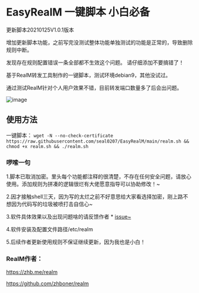 # EasyRealM 一键脚本 小白必备
更新脚本20210125V1.0.1版本

增加更新脚本功能，之前写完没测试整体功能单独测试的功能是正常的，导致删除规则中断。

发现存在规则配置错误一条全部都不生效这个问题。
请仔细添加不要搞错了！

基于RealM转发工具制作的一键脚本，测试环境debian9，其他没试过。

通过测试RealM针对个人用户效果不错，目前转发端口数量多了后会出问题。

![image](https://mxpic.ml/2021/01/23/20210123_704052f0f88df.png)
## 使用方法
一键脚本：
`wget -N --no-check-certificate https://raw.githubusercontent.com/seal0207/EasyRealM/main/realm.sh && chmod +x realm.sh && ./realm.sh`
### 啰嗦一句
1.脚本已取消加密。里头每个功能都注释的很清楚，不存在任何安全问题，请放心使用。添加规则为拼凑的逻辑很烂有大佬愿意指导可以协助修改！~

2.因才接触shell三天，因为写的太烂之前不好意思给大家看选择加密，刚上路不想因为代码写的垃圾被喷打击自信心~

3.软件具体效果以及出现问题啥的请反馈作者 * [issue~](https://github.com/zhboner/realm/issues)

4.软件安装及配置文件路径/etc/realm

5.后续作者更新使用规则不保证继续更新，因为我也是小白！

### RealM作者：
https://zhb.me/realm 

https://github.com/zhboner/realm
